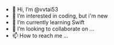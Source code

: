 - 👋 Hi, I’m @vvtai53
- 👀 I’m interested in coding, but i'm new
- 🌱 I’m currently learning Swift
- 💞️ I’m looking to collaborate on ...
- 📫 How to reach me ...

<!---
vvtai53/vvtai53 is a ✨ special ✨ repository because its `README.md` (this file) appears on your GitHub profile.
You can click the Preview link to take a look at your changes.
--->
